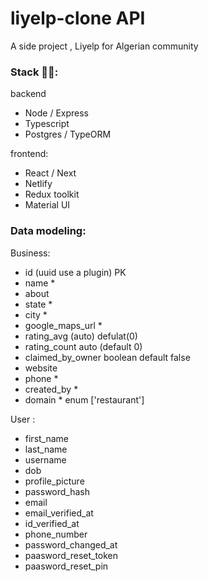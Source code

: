 # liyelp-clone API
A side project , Liyelp for Algerian community  

 

### Stack 🐱‍💻:

backend

- Node / Express
- Typescript
- Postgres / TypeORM

frontend:

- React / Next
- Netlify
- Redux toolkit
- Material UI

### Data modeling:

Business:

- id (uuid use a plugin) PK
- name *
- about
- state *
- city *
- google_maps_url *
- rating_avg (auto) defulat(0)
- rating_count auto (default 0)
- claimed_by_owner boolean default false
- website
- phone *
- created_by *
- domain * enum ['restaurant']

User : 

- first_name
- last_name
- username
- dob
- profile_picture
- password_hash
- email
- email_verified_at
- id_verified_at
- phone_number
- password_changed_at
- paasword_reset_token
- paasword_reset_pin
